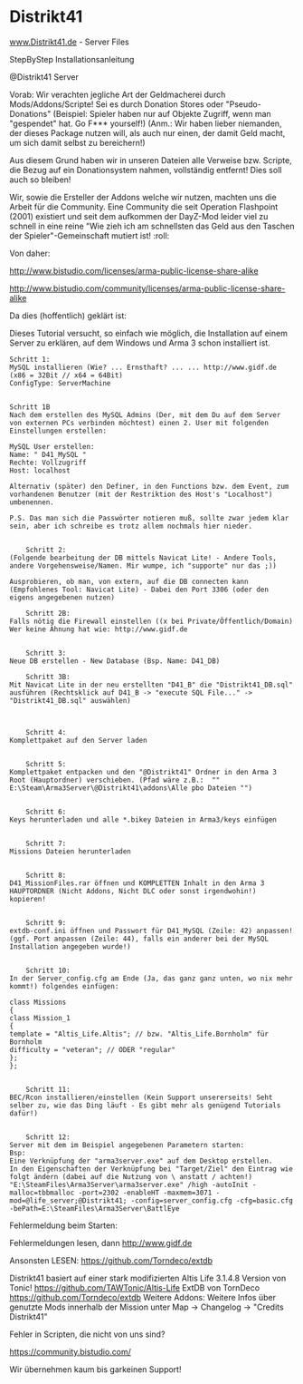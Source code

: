 # Distrikt41
www.Distrikt41.de - Server Files



StepByStep Installationsanleitung

@Distrikt41 Server



Vorab:
Wir verachten jegliche Art der Geldmacherei durch Mods/Addons/Scripte!
Sei es durch Donation Stores oder "Pseudo-Donations" (Beispiel: Spieler haben nur auf Objekte Zugriff, wenn man "gespendet" hat. Go F*** yourself!) (Anm.: Wir haben lieber niemanden, der dieses Package nutzen will, als auch nur einen, der damit Geld macht, um sich damit selbst zu bereichern!)


Aus diesem Grund haben wir in unseren Dateien alle Verweise bzw. Scripte, die Bezug auf ein Donationsystem nahmen, vollständig entfernt! Dies soll auch so bleiben!


Wir, sowie die Ersteller der Addons welche wir nutzen, machten uns die Arbeit für die Community.
Eine Community die seit Operation Flashpoint (2001) existiert und seit dem aufkommen der DayZ-Mod leider viel zu schnell in eine reine "Wie zieh ich am schnellsten das Geld aus den Taschen der Spieler"-Gemeinschaft mutiert ist!  :roll: 


Von daher:

http://www.bistudio.com/licenses/arma-public-license-share-alike

http://www.bistudio.com/community/licenses/arma-public-license-share-alike



Da dies (hoffentlich) geklärt ist:

Dieses Tutorial versucht, so einfach wie möglich, die Installation auf einem Server zu erklären, auf dem Windows und Arma 3 schon installiert ist.


	Schritt 1:
	MySQL installieren (Wie? ... Ernsthaft? ... ... http://www.gidf.de (x86 = 32Bit // x64 = 64Bit)
	ConfigType: ServerMachine


	Schritt 1B
	Nach dem erstellen des MySQL Admins (Der, mit dem Du auf dem Server von externen PCs verbinden möchtest) einen 2. User mit folgenden Einstellungen erstellen:

	MySQL User erstellen:
	Name: " D41_MySQL "
	Rechte: Vollzugriff
	Host: localhost

	Alternativ (später) den Definer, in den Functions bzw. dem Event, zum vorhandenen Benutzer (mit der Restriktion des Host's "Localhost") umbenennen.
	
	P.S. Das man sich die Passwörter notieren muß, sollte zwar jedem klar sein, aber ich schreibe es trotz allem nochmals hier nieder.


		Schritt 2:
	(Folgende bearbeitung der DB mittels Navicat Lite! - Andere Tools, andere Vorgehensweise/Namen. Mir wumpe, ich "supporte" nur das ;))

	Ausprobieren, ob man, von extern, auf die DB connecten kann (Empfohlenes Tool: Navicat Lite) - Dabei den Port 3306 (oder den eigens angegebenen nutzen)

		Schritt 2B:
	Falls nötig die Firewall einstellen ((x bei Private/Öffentlich/Domain)
	Wer keine Ahnung hat wie: http://www.gidf.de


		Schritt 3:
	Neue DB erstellen - New Database (Bsp. Name: D41_DB)

		Schritt 3B:
	Mit Navicat Lite in der neu erstellten "D41_B" die "Distrikt41_DB.sql" ausführen (Rechtsklick auf D41_B -> "execute SQL File..." -> "Distrikt41_DB.sql" auswählen)



		Schritt 4:
	Komplettpaket auf den Server laden


		Schritt 5:
	Komplettpaket entpacken und den "@Distrikt41" Ordner in den Arma 3 Root (Hauptordner) verschieben. (Pfad wäre z.B.:  "" E:\Steam\Arma3Server\@Distrikt41\addons\Alle pbo Dateien "")


		Schritt 6:
	Keys herunterladen und alle *.bikey Dateien in Arma3/keys einfügen


		Schritt 7:
	Missions Dateien herunterladen


		Schritt 8:
	D41_MissionFiles.rar öffnen und KOMPLETTEN Inhalt in den Arma 3 HAUPTORDNER (Nicht Addons, Nicht DLC oder sonst irgendwohin!) kopieren!


		Schritt 9:
	extdb-conf.ini öffnen und Passwort für D41_MySQL (Zeile: 42) anpassen! (ggf. Port anpassen (Zeile: 44), falls ein anderer bei der MySQL Installation angegeben wurde!)


		Schritt 10:
	In der Server_config.cfg am Ende (Ja, das ganz ganz unten, wo nix mehr kommt!) folgendes einfügen:

	class Missions
	{
	class Mission_1
	{
	template = "Altis_Life.Altis"; // bzw. "Altis_Life.Bornholm" für Bornholm
	difficulty = "veteran"; // ODER "regular"
	};
	};


		Schritt 11:
	BEC/Rcon installieren/einstellen (Kein Support unsererseits! Seht selber zu, wie das Ding läuft - Es gibt mehr als genügend Tutorials dafür!)


		Schritt 12:
	Server mit dem im Beispiel angegebenen Parametern starten:
	Bsp:
	Eine Verknüpfung der "arma3server.exe" auf dem Desktop erstellen.
	In den Eigenschaften der Verknüpfung bei "Target/Ziel" den Eintrag wie folgt ändern (dabei auf die Nutzung von \ anstatt / achten!)
	"E:\SteamFiles\Arma3Server\arma3server.exe" /high -autoInit -malloc=tbbmalloc -port=2302 -enableHT -maxmem=3071 -mod=@life_server;@Distrikt41; -config=server_config.cfg -cfg=basic.cfg -bePath=E:\SteamFiles\Arma3Server\BattlEye



Fehlermeldung beim Starten:


Fehlermeldungen lesen, dann http://www.gidf.de

Ansonsten LESEN:
https://github.com/Torndeco/extdb



Distrikt41 basiert auf einer stark modifizierten Altis Life 3.1.4.8 Version von Tonic!
https://github.com/TAWTonic/Altis-Life
ExtDB von TornDeco
https://github.com/Torndeco/extdb
Weitere Addons:
Weitere Infos über genutzte Mods innerhalb der Mission unter Map -> Changelog -> "Credits Distrikt41"




Fehler in Scripten, die nicht von uns sind?

https://community.bistudio.com/

Wir übernehmen kaum bis garkeinen Support!

